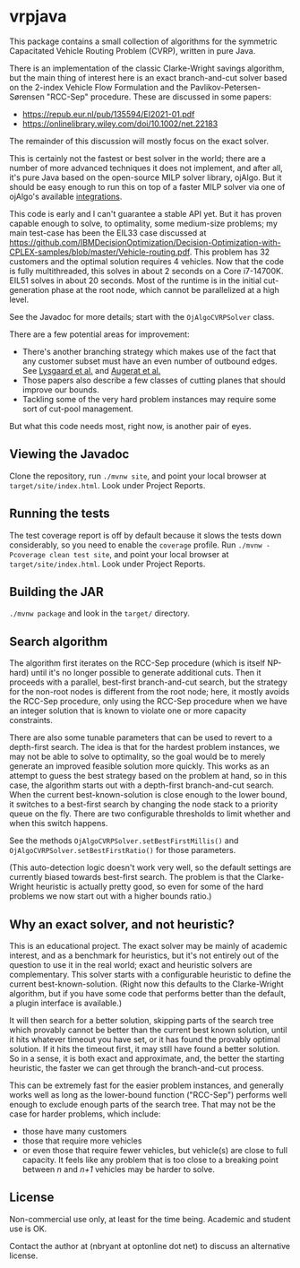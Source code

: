 # vrpjava

This package contains a small collection of algorithms for the symmetric Capacitated Vehicle Routing Problem (CVRP),
written in pure Java.

There is an implementation of the classic Clarke-Wright savings algorithm, but the main thing of interest here is an
exact branch-and-cut solver based on the 2-index Vehicle Flow Formulation and the Pavlikov-Petersen-Sørensen
"RCC-Sep" procedure. These are discussed in some papers:

* https://repub.eur.nl/pub/135594/EI2021-01.pdf
* https://onlinelibrary.wiley.com/doi/10.1002/net.22183

The remainder of this discussion will mostly focus on the exact solver.

This is certainly not the fastest or best solver in the world; there are a number of more advanced techniques it does
not implement, and after all, it's pure Java based on the open-source MILP solver library, ojAlgo. But it should be easy
enough to run this on top of a faster MILP solver via one of ojAlgo's
available [integrations](https://www.ojalgo.org/ojalgo-extensions/).

This code is early and I can't guarantee a stable API yet. But it has proven capable enough to solve,
to optimality, some medium-size problems; my main test-case has been the EIL33 case discussed at
https://github.com/IBMDecisionOptimization/Decision-Optimization-with-CPLEX-samples/blob/master/Vehicle-routing.pdf.
This problem has 32 customers and the optimal solution requires 4 vehicles. Now that the code is fully multithreaded,
this solves in about 2 seconds on a Core i7-14700K. EIL51 solves in about 20 seconds. Most of the runtime is in the
initial cut-generation phase at the root node, which cannot be parallelized at a high level.

See the Javadoc for more details; start with the `OjAlgoCVRPSolver` class.

There are a few potential areas for improvement:

* There's another branching strategy which makes use of the fact that any customer subset must have an even number of
  outbound edges. See [Lysgaard et al.](https://www.lancaster.ac.uk/staff/letchfoa/articles/2004-cvrp-exact.pdf)
  and [Augerat et al.](https://www.osti.gov/etdeweb/servlets/purl/289002.)
* Those papers also describe a few classes of cutting planes that should improve our bounds.
* Tackling some of the very hard problem instances may require some sort of cut-pool management.

But what this code needs most, right now, is another pair of eyes.

## Viewing the Javadoc

Clone the repository, run `./mvnw site`, and point your local browser at `target/site/index.html`.
Look under Project Reports.

## Running the tests

The test coverage report is off by default because it slows the tests down considerably, so you need to enable the
`coverage` profile. Run `./mvnw -Pcoverage clean test site`, and point your local browser at `target/site/index.html`.
Look under Project Reports.

## Building the JAR

`./mvnw package` and look in the `target/` directory.

## Search algorithm

The algorithm first iterates on the RCC-Sep procedure (which is itself NP-hard) until it's no longer possible to
generate additional cuts. Then it proceeds with a parallel, best-first branch-and-cut search, but the strategy for the
non-root nodes is different from the root node; here, it mostly avoids the RCC-Sep procedure, only using the RCC-Sep
procedure when we have an integer solution that is known to violate one or more capacity constraints.

There are also some tunable parameters that can be used to revert to a depth-first search. The idea is that for the
hardest problem instances, we may not be able to solve to optimality, so the goal would be to merely generate an
improved feasible solution more quickly. This works as an attempt to guess the best strategy based on the problem at
hand, so in this case, the algorithm starts out with a depth-first branch-and-cut search. When the current
best-known-solution is close enough to the lower bound, it switches to a best-first search by changing the node stack to
a priority queue on the fly. There are two configurable thresholds to limit whether and when this switch happens.

See the methods `OjAlgoCVRPSolver.setBestFirstMillis()` and `OjAlgoCVRPSolver.setBestFirstRatio()`
for those parameters.

(This auto-detection logic doesn't work very well, so the default settings are currently biased towards best-first
search. The problem is that the Clarke-Wright heuristic is actually pretty good, so even for some of the hard problems
we now start out with a higher bounds ratio.)

## Why an exact solver, and not heuristic?

This is an educational project. The exact solver may be mainly of academic interest, and as a benchmark for heuristics,
but it's not entirely out of the question to use it in the real world; exact and heuristic solvers are complementary.
This solver starts with a configurable heuristic to define the current best-known-solution. (Right now this defaults to
the Clarke-Wright algorithm, but if you have some code that performs better than the default, a plugin interface is
available.)

It will then search for a better solution, skipping parts of the search tree which provably cannot be better than
the current best known solution, until it hits whatever timeout you have set, or it has found the provably optimal
solution. If it hits the timeout first, it may still have found a better solution. So in a sense, it is both exact and
approximate, and, the better the starting heuristic, the faster we can get through the branch-and-cut process.

This can be extremely fast for the easier problem instances, and generally works well as long as the lower-bound
function ("RCC-Sep") performs well enough to exclude enough parts of the search tree. That may not be the case for
harder problems, which include:

* those have many customers
* those that require more vehicles
* or even those that require fewer vehicles, but vehicle(s) are close to full capacity. It feels like any problem that
  is too close to a breaking point between _n_ and _n+1_ vehicles may be harder to solve.

## License

Non-commercial use only, at least for the time being. Academic and student use is OK.

Contact the author at (nbryant at optonline dot net) to discuss an alternative license.